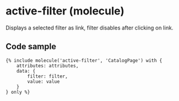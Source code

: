 # active-filter (molecule)

Displays a selected filter as link, filter disables after clicking on link.

## Code sample

```
{% include molecule('active-filter', 'CatalogPage') with {
    attributes: attributes,
    data: {
        filter: filter,
        value: value
    }
} only %}
```
